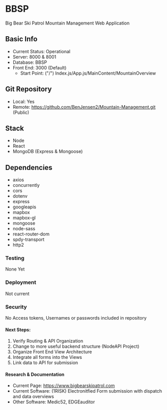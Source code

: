# BBSP
Big Bear Ski Patrol Mountain Management Web Application

## Basic Info
- Current Status: Operational
- Server: 8000 & 8001
- Database: BBSP
- Front End: 3000 (Default)
  - Start Point: ("/") Index.js/App.js/MainContent/MountainOverview

## Git Repository
- Local: Yes
- Remote: https://github.com/BenJensen2/Mountain-Management.git (Public)

## Stack
- Node
- React
- MongoDB (Express & Mongoose)

## Dependencies
- axios
- concurrently
- cors
- dotenv
- express
- googleapis
- mapbox
- mapbox-gl
- mongoose
- node-sass
- react-router-dom
- spdy-transport
- http2

### Testing
None Yet

### Deployment
Not current

### Security
No Access tokens, Usernames or passwords included in repository

#### Next Steps:
1. Verify Routing & API Organization
2. Change to more useful backend structure (NodeAPI Project)
2. Organize Front End View Architecture
3. Integrate all forms into the Views
4. Link data to API for submission

#### Research & Documentation
- Current Page: https://www.bigbearskipatrol.com
- Current Software: (1RISK) Electronitfied Form submission with dispatch and data overviews
- Other Software: Medic52, EDGEauditor








